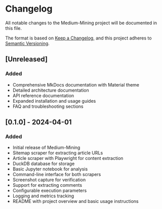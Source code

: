 # Changelog

All notable changes to the Medium-Mining project will be documented in this file.

The format is based on [Keep a Changelog](https://keepachangelog.com/en/1.0.0/),
and this project adheres to [Semantic Versioning](https://semver.org/spec/v2.0.0.html).

## [Unreleased]

### Added
- Comprehensive MkDocs documentation with Material theme
- Detailed architecture documentation
- API reference documentation
- Expanded installation and usage guides
- FAQ and troubleshooting sections

## [0.1.0] - 2024-04-01

### Added
- Initial release of Medium-Mining
- Sitemap scraper for extracting article URLs
- Article scraper with Playwright for content extraction
- DuckDB database for storage
- Basic Jupyter notebook for analysis
- Command-line interface for both scrapers
- Screenshot capture for verification
- Support for extracting comments
- Configurable execution parameters
- Logging and metrics tracking
- README with project overview and basic usage instructions